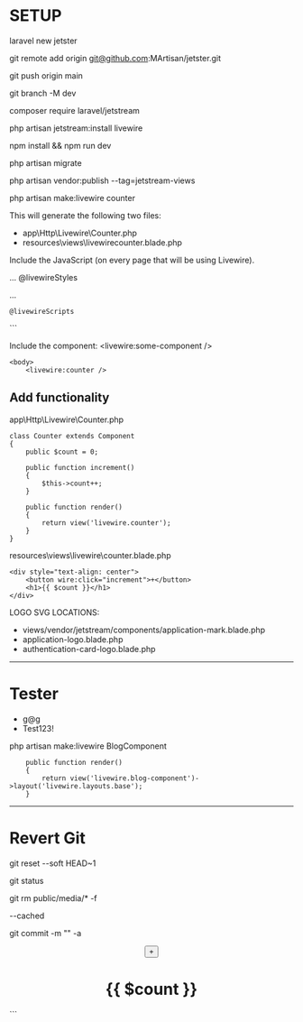 # SETUP

laravel new jetster

git remote add origin git@github.com:MArtisan/jetster.git

git push origin main

git branch -M dev

composer require laravel/jetstream

php artisan jetstream:install livewire

npm install && npm run dev

php artisan migrate

php artisan vendor:publish --tag=jetstream-views

php artisan make:livewire counter

This will generate the following two files:
- app\Http\Livewire\Counter.php
- resources\views\livewirecounter.blade.php

Include the JavaScript (on every page that will be using Livewire).

...
    @livewireStyles
</head>
<body>
    ...
 
    @livewireScripts
</body>
</html>
```

Include the component: <livewire:some-component />

```
<body>
    <livewire:counter />
```

## Add functionality

app\Http\Livewire\Counter.php

```
class Counter extends Component
{
    public $count = 0;
 
    public function increment()
    {
        $this->count++;
    }
 
    public function render()
    {
        return view('livewire.counter');
    }
}
```

resources\views\livewire\counter.blade.php

```
<div style="text-align: center">
    <button wire:click="increment">+</button>
    <h1>{{ $count }}</h1>
</div>
```

LOGO SVG LOCATIONS:
- views/vendor/jetstream/components/application-mark.blade.php
- application-logo.blade.php
- authentication-card-logo.blade.php

_______________________________________________

# Tester
- g@g
- Test123!


php artisan make:livewire BlogComponent

```
    public function render()
    {
        return view('livewire.blog-component')->layout('livewire.layouts.base'); 
    }
```

_____________________________________________

# Revert Git 

git reset --soft HEAD~1

git status

git rm public/media/* -f

--cached

git commit -m "" -a







<div style="text-align: center">
    <button wire:click="increment">+</button>
    <h1>{{ $count }}</h1>
</div>
```
